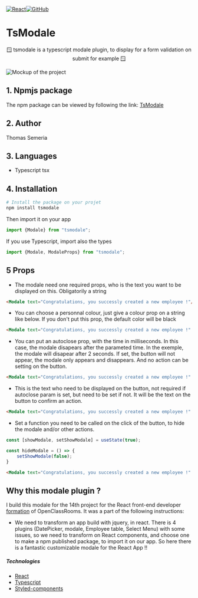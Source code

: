 [![React](https://img.shields.io/badge/React-20232A?style=for-the-badge&logo=react&logoColor=61DAFB)](https://reactjs.org/)[![GitHub](https://img.shields.io/badge/JSX-4F4FD4?style=for-the-badge&logo=react&logoColor=61DAFB)](https://reactjs.org/docs/introducing-jsx.html)


# TsModale

<p align="center">
  🪟 tsmodale is a typescript modale plugin, to display for a form validation on submit for example 🪟
</p>


![Mockup of the project](https://i.imgur.com/7OStcHE.png[/img])

<!-- <p align="center">
<a href="https://sportseeapp.netlify.app/">🌍 Live démo
</a>
</p> -->


## 1. Npmjs package

The npm package can be viewed by following the link: [TsModale](https://www.npmjs.com/package/tsmodale)

## 2. Author

Thomas Semeria


## 3. Languages

- Typescript tsx

## 4. Installation

```bash
# Install the package on your projet
npm install tsmodale
```	
Then import it on your app
```js
import {Modale} from "tsmodale";
```
If you use Typescript, import also the types
```js
import {Modale, ModaleProps} from "tsmodale";
```

## 5 Props

- The modale need one required props, who is the text you want to be displayed on this. Obligatorily a string
```html
<Modale text="Congratulations, you successly created a new employee !"/>
```
- You can choose a personnal colour, just give a colour prop on a string like below. If you don't put this prop, the default color will be black
```html
<Modale text="Congratulations, you successly created a new employee !" colour="#8acd32"  />
```
- You can put an autoclose prop, with the time in milliseconds. In this case, the modale disapears after the parameted time. In the exemple, the modale will disapear after 2 seconds. If set, the button will not appear, the modale only appears and disappears. And no action can be setting on the button.
```html
<Modale text="Congratulations, you successly created a new employee !" colour="#8acd32" autoclose={2000} />
```
- This is the text who need to be displayed on the button, not required if autoclose param is set, but need to be set if not. It will be the text on the button to confirm an action.
```html
<Modale text="Congratulations, you successly created a new employee !" colour="#8acd32" buttonText="OK" />
```
- Set a function you need to be called on the click of the button, to hide the modale and/or other actions.
```js
const [showModale, setShowModale] = useState(true);

const hideModale = () => {
	setShowModale(false);
}
```
```html
<Modale text="Congratulations, you successly created a new employee !" colour="#8acd32" buttonText="OK" hideModale={hideModale} />
```
## Why this modale plugin ?
I build this modale for the 14th project for the React front-end developer [formation](https://openclassrooms.com/fr/paths/516-developpeur-dapplication-javascript-react#main_content) of OpenClassRooms.
It was a part of the following instructions:
- We need to transform an app build with jquery, in react. There is 4 plugins (DatePicker, modale, Employee table, Select Menu) with some issues, so we need to transform on React components, and choose one to make a npm published package, to import it on our app. So here there is a fantastic customizable modale for the React App !!

##### Technologies
- [React](https://reactjs.org/)
- [Typescript](https://www.typescriptlang.org/)
- [Styled-components](https://styled-components.com/)
